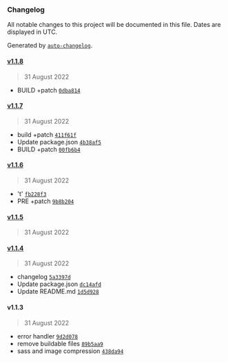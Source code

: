 ### Changelog

All notable changes to this project will be documented in this file. Dates are displayed in UTC.

Generated by [`auto-changelog`](https://github.com/CookPete/auto-changelog).

#### [v1.1.8](https://github.com/berrytechnics/Express-Boilerplate/compare/v1.1.7...v1.1.8)

> 31 August 2022

- BUILD +patch [`0dba814`](https://github.com/berrytechnics/Express-Boilerplate/commit/0dba814e86aa5c7dc0299ce823d83e1a01703c2b)

#### [v1.1.7](https://github.com/berrytechnics/Express-Boilerplate/compare/v1.1.6...v1.1.7)

> 31 August 2022

- build +patch [`411f61f`](https://github.com/berrytechnics/Express-Boilerplate/commit/411f61f530056852d6775f32a00c6a42e4fbadaa)
- Update package.json [`4b38af5`](https://github.com/berrytechnics/Express-Boilerplate/commit/4b38af5fb41f2bbef5a1cc22e2177a28f17b10e1)
- BUILD +patch [`00fb6b4`](https://github.com/berrytechnics/Express-Boilerplate/commit/00fb6b45e22145e51c94d268d595cf0be8af3398)

#### [v1.1.6](https://github.com/berrytechnics/Express-Boilerplate/compare/v1.1.5...v1.1.6)

> 31 August 2022

- 't' [`fb228f3`](https://github.com/berrytechnics/Express-Boilerplate/commit/fb228f35793d99a4a4f8f79d9681dad191ce9a99)
- PRE +patch [`9b8b204`](https://github.com/berrytechnics/Express-Boilerplate/commit/9b8b204c2870c847e2f722e1a45d70774255890d)

#### [v1.1.5](https://github.com/berrytechnics/Express-Boilerplate/compare/v1.1.4...v1.1.5)

> 31 August 2022

#### [v1.1.4](https://github.com/berrytechnics/Express-Boilerplate/compare/v1.1.3...v1.1.4)

> 31 August 2022

- changelog [`5a3397d`](https://github.com/berrytechnics/Express-Boilerplate/commit/5a3397d523ceef1a25423c08e9c20b8712c7cfdb)
- Update package.json [`dc14afd`](https://github.com/berrytechnics/Express-Boilerplate/commit/dc14afd6090550a7424c68a36ba8366ae1b5d61e)
- Update README.md [`1d5d928`](https://github.com/berrytechnics/Express-Boilerplate/commit/1d5d9288bb798c5dec92f9b4fd826ade39a4b6d9)

#### v1.1.3

> 31 August 2022

- error handler [`9d2d078`](https://github.com/berrytechnics/Express-Boilerplate/commit/9d2d0784a20afcd138c0a44652f76ec16134432d)
- remove buildable files [`89b5aa9`](https://github.com/berrytechnics/Express-Boilerplate/commit/89b5aa98f16bd0c98cb13ed24bf44fab47a0d231)
- sass and image compression [`438da94`](https://github.com/berrytechnics/Express-Boilerplate/commit/438da9462f59c91c3a0a20c9c27dded569153ca0)
